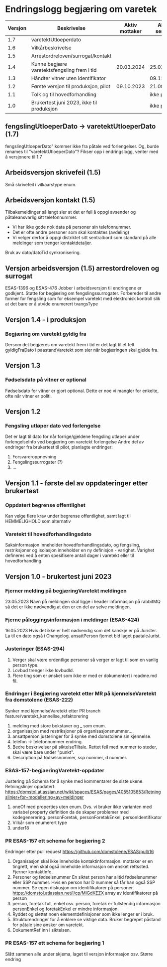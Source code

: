 # Endringslogg begjæring om varetek
| Versjon | Beskrivelse                                 | Aktiv mottaker | Aktiv sender | 
|---------|---------------------------------------------|----------------|--------------|
| 1.7     | varetektUtloeperdato                        |                |              |
| 1.6     | Vilkårbeskrivelse                           |                |              |
| 1.5     | Arrestordreloven/surrogat/kontakt           |                |              |
| 1.4     | Kunne begjære varetektsfengsling frem i tid | 20.03.2024     | 25.03.2024   |
| 1.3     | Håndter vitner uten identifikator           |                | 09.11.2023   |
| 1.2     | Første versjon til produksjon, pilot        | 09.10.2023     | 21.09.2023   |
| 1.1     | Tolk og til hovedforhandling                |                | ikke prod    |
| 1.0     | Brukertest juni 2023, ikke til produksjon   |                | ikke prod    |

## fengslingUtloeperDato -> varetektUtloeperDato (1.7)
fengslingUtloeperDato" kommer ikke fra påtale ved forlengelser. Og, burde renames til "varetektUtloeperDato"?
Fikser opp i endringslogg, venter med å versjonere til 1.7
## Arbeidsversjon skrivefeil  (1.5)
Små skrivefeil i vilkaarstype enum. 
## Arbeidsversjon kontakt (1.5)
Tilbakemeldinger så langt sier at det er feil å oppgi avsender og påtaleansvarlig sitt telefonnummer.
* Vi har ikke gode nok data på personer sin telefonnummer.
* Det er ofte andre personer som skal kontaktes (avdeling)
* Vi velger derfor å oppgi distriktet sitt sentralbord som standard på alle meldinger som trenger kontaktdetaljer.

Bruk av dato/datoTid synkronisering.
## Versjon arbeidsversjon (1.5) arrestordreloven og surrogat
ESAS-1396 og ESAS-476
Jobber i arbeidsversjon til endringene er godkjent.
Støtte for begjæring om fengslingssurrogater.
Forbereder til andre former for fengsling som for eksempel varetekt med elektronisk kontroll slik at det bare er å utvide
enumerert tvangsType
## Versjon 1.4 - i produksjon
### Begjæring om varetekt gyldig fra 
Dersom det begjæres om varetekt frem i tid er det lagt til et felt gyldigFraDato i paastandVaretekt som sier når begjæringen skal gjelde fra.
## Versjon 1.3
### Fødselsdato på vitner er optional
Fødselsdato for vitner er gjort optional. Dette er noe vi mangler for enkelte, ofte når vitner er politi. 
## Versjon 1.2
### Fengsling utløper dato ved forlengelse
Det er lagt til dato for når forrige/gjeldene fengsling utløper under forlengelseInfo ved begjæring om varetekt forlengelse
Andre del av endringer fra brukertest til pilot, planlagte endringer:
1. Forsvareroppnevning
2. Fengslingssurrogater (?)
3. ... 
## Versjon 1.1 - første del av oppdateringer etter brukertest

### Oppdatert begrense offentlighet

Kan velge flere krav under begrense offentlighet, samt lagt til HEMMELIGHOLD som alternativ

### Varetekt til hovedforhandlingsdato

Saksinformasjon inneholder hovedforhandlingsdato, og fengsling, restriksjoner og isolasjon inneholder en ny definisjon - varighet. 
Varighet defineres ved å enten spesifisere antall dager i varetekt eller til hovedforhandling.

## Versjon 1.0 - brukertest juni 2023

### Fjerner melding på begjæringVaretekt meldingen
23.05.2023
Navn på meldingen skal ligge i header informasjon på rabbitMQ så det er ikke nødvendig at den er en del av selve meldingen.

### Fjerne påloggingsinformasjon i meldinger (ESAS-424)
16.05.2023
Hvis det ikke er helt nødvendig som det kanskje er på Jurister.
La til en dato også i Changelog.
ansattPerson fjernet bid laget paataleJurist.

### Justeringer (ESAS-294)
1. Verger skal være ordentlige personer så verger er lagt til som en vanlig person type.
2. Lovbud trenger ikke lovbudId.
3. Flere ting som er ønsket som ikke er med er dokumentert i readme.md fil.

### Endringer i Begjæring varetekt etter MR på kjennelseVaretekt fra domstolene (ESAS-222)
Synker med kjennelseVaretekt etter PR branch feature/varetekt_kennellse_refaktorering
1. melding med store bokstaver og _ som enum.
2. organisasjon med restriksjoner på organisasjonsnummer....
3. ansattperson justeringer for å synke med domstolene sin kjennelse.
4. telefon -> telefonnummer endring.
5. Bedre beskrivelser på siktelseTiltale. Rettet feil med nummer to steder, skal være bare under "punkt".
6. Description på fødselsnummer, ssp nummer, d nummer.

### ESAS-157-begjaeringVaretekt-oppdater
Justering på Schema for å synke med kommentarer de siste ukene.
Retningslinjer oppdatert: https://domstol.atlassian.net/wiki/spaces/ESAS/pages/4055105853/Retningslinjer+for+modellering+av+meldinger 
1. oneOf med properties uten enum. Dvs. vi bruker ikke varianten med variabel property definition da de skaper problemer med kodegenerering.
   personForetak, personForetakEnkel, personIdentifikator
2. Vilkår som enumerert type
3. under18

### PR ESAS-157 ett schema for begjæring 2
Endringer etter pull request https://github.com/domstolene/ESAS/pull/16
1. Organisasjon skal ikke inneholde kontaktinformasjon.
   mottaker er en tingrett, men skal også inneholde informasjon om ønsket rettssted.
   Fjerner kontaktInfo.
2. Personer og fødselsnummer
   En siktet person har alltid fødselsnummer eller SSP nummer.
   Hvis en person har D nummer så får han også SSP nummer.
   Se egen diskusjon om identifikatorer på personer.
   https://domstol.atlassian.net/l/cp/MiGdKEZX
   array av identifikatorer på person
3. person, foretak full, enkel osv. 
   person, foretak er fullstendig informasjon
   personEnkel og foretakEnkel er mindre informasjon.
4. Ryddet og slettet noen elementdefinisjoner som ikke lenger er i bruk.
5. Strukturendringer for å enklere se viktige data.
   Bruker begrepet påstand for påtale sine ønsker om varetekt.
5. DokumentRef inn i siktelsen.

### PR ESAS-157 ett schema for begjæring 1
Slått sammen alle under skjema, laget til versjon informasjon osv.
Større endring
